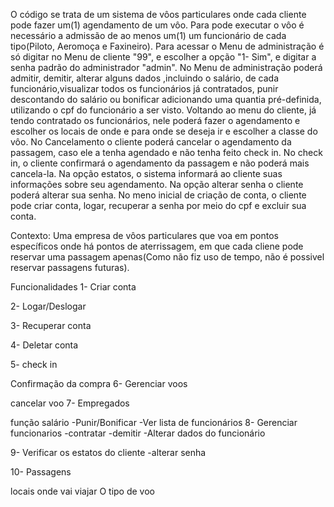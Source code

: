 O código se trata de um sistema de vôos particulares onde cada cliente pode fazer um(1) agendamento de um vôo.
Para pode executar o vôo é necessário a admissão de ao menos um(1) um funcionário de cada tipo(Piloto, Aeromoça e Faxineiro).
Para acessar o Menu de administração é só digitar no Menu de cliente "99", e escolher a opção "1- Sim", e digitar a senha
padrão do administrador "admin".
No Menu de administração poderá admitir, demitir, alterar alguns dados ,incluindo o salário, de cada funcionário,visualizar
todos os funcionários já contratados, punir descontando do salário ou bonificar adicionando uma quantia pré-definida,
utilizando o cpf do funcionário a ser visto.
Voltando ao menu do cliente, já tendo contratado os funcionários, nele poderá fazer o agendamento e escolher os locais
de onde e para onde se deseja ir e escolher a classe do vôo.
No Cancelamento o cliente poderá cancelar o agendamento da passagem, caso ele a tenha agendado e não tenha feito check in.
No check in, o cliente confirmará o agendamento da passagem e não poderá mais cancela-la.
Na opção estatos, o sistema informará ao cliente suas informações sobre seu agendamento.
Na opção alterar senha o cliente poderá alterar sua senha.
No meno inicial de criação de conta, o cliente pode criar conta, logar, recuperar a senha por meio do cpf e excluir sua conta.

Contexto: Uma empresa de vôos particulares que voa em pontos específicos onde há pontos de aterrissagem, em que cada cliene
pode reservar uma passagem apenas(Como não fiz uso de tempo, não é possivel reservar passagens futuras).



Funcionalidades
1- Criar conta

2- Logar/Deslogar

3- Recuperar conta

4- Deletar conta

5- check in

Confirmação da compra
6- Gerenciar voos

cancelar voo
7- Empregados

função
salário -Punir/Bonificar -Ver lista de funcionários
8- Gerenciar funcionarios -contratar -demitir -Alterar dados do funcionário

9- Verificar os estatos do cliente -alterar senha

10- Passagens

locais onde vai viajar
O tipo de voo


